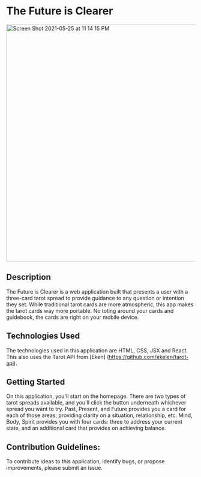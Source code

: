 # The Future is Clearer

<img width="633" alt="Screen Shot 2021-05-25 at 11 14 15 PM" src="https://media.git.generalassemb.ly/user/35743/files/0bcf6600-bdaf-11eb-9619-24d4484b38aa">

## Description
The Future is Clearer is a web application built that presents a user with a three-card tarot spread to provide guidance to any question or intention they set. While traditional tarot cards are more atmospheric, this app makes the tarot cards way more portable. No toting around your cards and guidebook, the cards are right on your mobile device.

## Technologies Used
The technologies used in this application are HTML, CSS, JSX and React.  This also uses the Tarot API from [Eken] (https://github.com/ekelen/tarot-api).

## Getting Started
On this application, you'll start on the homepage.  There are two types of tarot spreads available, and you'll click the button underneath whichever spread you want to try.  Past, Present, and Future provides you a card for each of those areas, providing clarity on a situation, relationship, etc. Mind, Body, Spirit provides you with four cards: three to address your current state, and an additional card that provides on achieving balance.

## Contribution Guidelines:
To contribute ideas to this application, identify bugs, or propose improvements, please submit an issue.